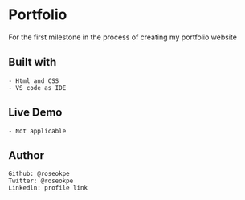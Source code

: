 # Portfolio
For the first milestone in the process of creating my portfolio website


## Built with 
    - Html and CSS
    - VS code as IDE

## Live Demo
    - Not applicable

## Author

    Github: @roseokpe
    Twitter: @roseokpe
    Linkedln: profile link